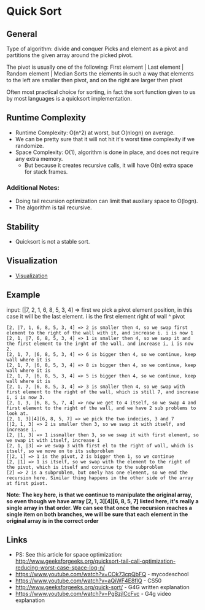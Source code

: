 # Quick Sort		
    
## General
Type of algorithm: divide and conquer
Picks and element as a pivot and partitions the given array around the picked pivot.

The pivot is usually one of the following:
First element | Last element | Random element | Median
Sorts the elements in such a way that elements to the left are smaller then pivot, and on the right are larger then pivot

Often most practical choice for sorting, in fact the sort function given to us by most languages is
a quicksort implementation.

## Runtime Complexity
* Runtime Complexity: O(n^2) at worst, but O(nlogn) on average.  
* We can be pretty sure that it will not hit it's worst time complexity if we randomize.
* Space Complexity: O(1), algorithm is done in place, and does not require any extra memory. 
  * But because it creates recursive calls, it will have O(n) extra space for stack frames.

### Additional Notes:
* Doing tail recursion optimization can limit that auxilary space to O(logn).
* The algorithm is tail recursive.

## Stability 
* Quicksort is not a stable sort.

## Visualization
* [Visualization](http://www.algomation.com/player?algorithm=58bb2ef75b2b830400b05118)

## Example
input: [|7, 2, 1, 6, 8, 5, 3, 4] => first we pick a pivot element position, in this case it will be the last element. i is the first element right of wall   ^ pivot

```
[2, |7, 1, 6, 8, 5, 3, 4] => 2 is smaller then 4, so we swap first element to the right of the wall with it, and increase i. i is now 1
[2, 1, |7, 6, 8, 5, 3, 4] => 1 is smaller then 4, so we swap it and the first element to the irght of the wall, and increase i, i is now 2.
[2, 1, 7, |6, 8, 5, 3, 4] => 6 is bigger then 4, so we continue, keep wall where it is
[2, 1, 7, |6, 8, 5, 3, 4] => 8 is bigger then 4, so we continue, keep wall where it is
[2, 1, 7, |6, 8, 5, 3, 4] => 5 is bigger then 4, so we continue, keep wall where it is
[2, 1, 7, |6, 8, 5, 3, 4] => 3 is smaller then 4, so we swap with first element to the right of the wall, which is still 7, and increase i, i is now 3.
[2, 1, 3, |6, 8, 5, 7, 4] => now we get to 4 itself, so we swap 4 and first element to the right of the wall, and we have 2 sub problems to look at.
[2, 1, 3][4][6, 8, 5, 7] => we pick the two indecies, 3 and 7
[|2, 1, 3] => 2 is smaller then 3, so we swap it with itself, and increase i.
[2, |1, 3] => 1 issmaller then 3, so we swap it with first element, so we swap it with itself, increase i
[2, 1, |3] => we swap 3 with first el to the right of wall, which is itself, so we move on to its subproblem
[|2, 1] => 1 is the pivot, 2 is bigger then 1, so we continue
[2, |1] => 1 is itself, so we swap with the element to the right of the pivot, which is itself and continue tp the subproblem
[2] => 2 is a subproblem, but onely has one element, so we end the recursion here. Similar thing happens in the other side of the array at first pivot.
```

**Note: The key here, is that we continue to manipulate the original array, so even though we have 
array [2, 1, 3][4][6, 8, 5, 7] listed here, it's really a single array in that order. We can see
that once the recursion reaches a single item on both branches, we will be sure that each element
in the original array is in the correct order**

## Links
* PS: See this article for space optimization: http://www.geeksforgeeks.org/quicksort-tail-call-optimization-reducing-worst-case-space-log-n/
* https://www.youtube.com/watch?v=COk73cpQbFQ - mycodeschool
* https://www.youtube.com/watch?v=aQiWF4E8flQ - CS50
* http://www.geeksforgeeks.org/quick-sort/ - G4G written explanation
* https://www.youtube.com/watch?v=PgBzjlCcFvc - G4g video explanation